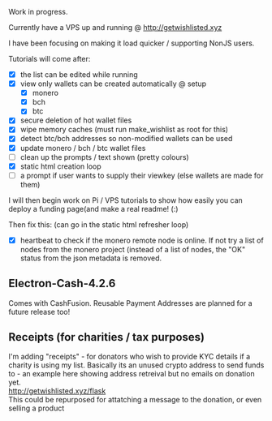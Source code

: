 Work in progress. 

Currently have a VPS up and running @ http://getwishlisted.xyz

I have been focusing on making it load quicker / supporting NonJS users.

Tutorials will come after:    
- [x] the list can be edited while running
- [x] view only wallets can be created automatically @ setup 
    - [x] monero
    - [x] bch
    - [x] btc 
- [x] secure deletion of hot wallet files
- [x] wipe memory caches (must run make_wishlist as root for this)
- [x] detect btc/bch addresses so non-modified wallets can be used
- [x] update monero / bch / btc wallet files
- [ ] clean up the prompts / text shown (pretty colours)
- [x] static html creation loop
- [ ] a prompt if user wants to supply their viewkey (else wallets are made for them)

I will then begin work on Pi / VPS tutorials to show how easily you can deploy a funding page(and make a real readme! (:)

Then fix this: (can go in the static html refresher loop)
- [x] heartbeat to check if the monero remote node is online. If not try a list of nodes from the monero project (instead of a list of nodes, the "OK" status from the json metadata is removed.


## Electron-Cash-4.2.6
Comes with CashFusion. Reusable Payment Addresses are planned for a future release too! 

## Receipts (for charities / tax purposes)
I'm adding "receipts" - for donators who wish to provide KYC details if a charity is using my list. 
Basically its an unused crypto address to send funds to - an example here showing address retreival but no emails on donation yet.     
http://getwishlisted.xyz/flask  
This could be repurposed for attatching a message to the donation, or even selling a product
